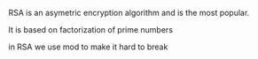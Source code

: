 RSA is an asymetric encryption algorithm and is the most popular.

It is based on factorization of prime numbers

in RSA we use mod to make it hard to break